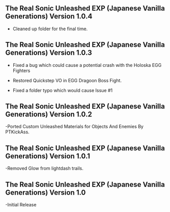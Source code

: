 ## The Real Sonic Unleashed EXP (Japanese Vanilla Generations) Version 1.0.4

- Cleaned up folder for the final time.

## The Real Sonic Unleashed EXP (Japanese Vanilla Generations) Version 1.0.3

- Fixed a bug which could cause a potential crash with the Holoska EGG Fighters

- Restored Quickstep VO in EGG Dragoon Boss Fight.

- Fixed a folder typo which would cause Issue #1

## The Real Sonic Unleashed EXP (Japanese Vanilla Generations) Version 1.0.2

-Ported Custom Unleashed Materials for Objects And Enemies By PTKickAss.

## The Real Sonic Unleashed EXP (Japanese Vanilla Generations) Version 1.0.1
-Removed Glow from lightdash trails.


## The Real Sonic Unleashed EXP (Japanese Vanilla Generations) Version 1.0
-Initial Release